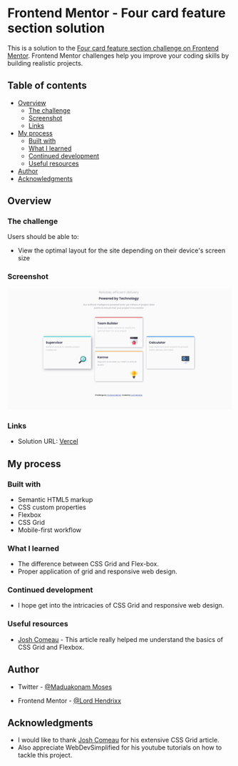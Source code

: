 # Frontend Mentor - Four card feature section solution

This is a solution to the [Four card feature section challenge on Frontend Mentor](https://www.frontendmentor.io/challenges/four-card-feature-section-weK1eFYK). Frontend Mentor challenges help you improve your coding skills by building realistic projects. 

## Table of contents

- [Overview](#overview)
  - [The challenge](#the-challenge)
  - [Screenshot](#screenshot)
  - [Links](#links)
- [My process](#my-process)
  - [Built with](#built-with)
  - [What I learned](#what-i-learned)
  - [Continued development](#continued-development)
  - [Useful resources](#useful-resources)
- [Author](#author)
- [Acknowledgments](#acknowledgments)


## Overview

### The challenge

Users should be able to:

- View the optimal layout for the site depending on their device's screen size

### Screenshot

![](./screenshot/screenshot.png)


### Links

- Solution URL: [Vercel](https://four-card-feature-project-nine.vercel.app/)

## My process

### Built with

- Semantic HTML5 markup
- CSS custom properties
- Flexbox
- CSS Grid
- Mobile-first workflow

### What I learned
- The difference between CSS Grid and Flex-box.
- Proper application of grid and responsive web design.

### Continued development
- I hope get into the intricacies of CSS Grid and responsive web design.


### Useful resources

- [Josh Comeau](https://www.joshwcomeau.com/css/interactive-guide-to-grid/) - This article really helped me understand the basics of CSS Grid and Flexbox.


## Author

- Twitter - [@Maduakonam Moses](https://www.twitter.com/Maduakonam67451)

- Frontend Mentor - [@Lord Hendrixx](https://www.frontendmentor.io/profile/beeAlmighty)

## Acknowledgments

- I would like to thank [Josh Comeau](https://www.joshwcomeau.com/css/interactive-guide-to-grid/) for his extensive CSS Grid article.
- Also appreciate WebDevSimplified for his youtube tutorials on how to tackle this project.
